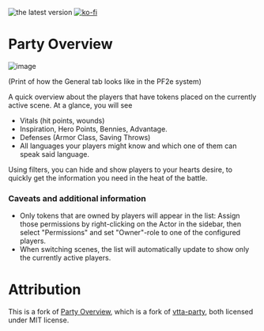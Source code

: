 ![the latest version](https://img.shields.io/github/downloads/mclemente/party-overview/latest/total) 
[![ko-fi](https://img.shields.io/badge/ko--fi-Support%20Me-red?style=flat-square&logo=ko-fi)](https://ko-fi.com/mclemente)

# Party Overview
![image](https://user-images.githubusercontent.com/5288872/132876537-72047313-8dcd-459b-8703-ff5d77aa2d8a.png)

(Print of how the General tab looks like in the PF2e system)

A quick overview about the players that have tokens placed on the currently active scene. At a glance, you will see

- Vitals (hit points, wounds)
- Inspiration, Hero Points, Bennies, Advantage.
- Defenses (Armor Class, Saving Throws)
- All languages your players might know and which one of them can speak said language.

Using filters, you can hide and show players to your hearts desire, to quickly get the information you need in the heat of the battle.

### Caveats and additional information

- Only tokens that are owned by players will appear in the list: Assign those permissions by right-clicking on the Actor in the sidebar, then select "Permissions" and set "Owner"-role to one of the configured players.
- When switching scenes, the list will automatically update to show only the currently active players.

# Attribution
This is a fork of [Party Overview](https://github.com/League-of-Foundry-Developers/party-overview), which is a fork of [vtta-party](https://github.com/VTTAssets/vtta-party), both licensed under MIT license.
